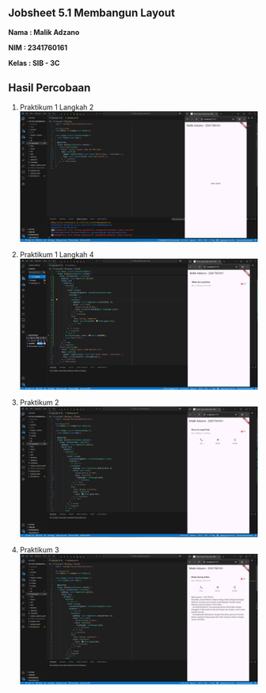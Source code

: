 ## Jobsheet 5.1 Membangun Layout

**Nama  : Malik Adzano**

**NIM   : 2341760161**

**Kelas : SIB - 3C**

## Hasil Percobaan

1. Praktikum 1 Langkah 2
![Screenshot layout_flutter](images/readme/01.jpg)

2. Praktikum 1 Langkah 4
![Screenshot layout_flutter](images/readme/02.jpg)

3. Praktikum 2 
![Screenshot layout_flutter](images/readme/03.jpg)

4. Praktikum 3
![Screenshot layout_flutter](images/readme/04.jpg)
